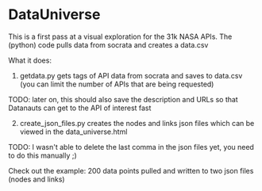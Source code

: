 # DataUniverse

This is a first pass at a visual exploration for the 31k NASA APIs. 
The (python) code pulls data from socrata and creates a data.csv

What it does:
1) getdata.py gets tags of API data from socrata and saves to data.csv (you can limit the number of APIs that are being requested)

TODO: later on, this should also save the description and URLs so that Datanauts can get to the API of interest fast

2) create_json_files.py creates the nodes and links json files which can be viewed in the data_universe.html

TODO: I wasn't able to delete the last comma in the json files yet, you need to do this manually ;)

Check out the example:
200 data points pulled and written to two json files (nodes and links)
